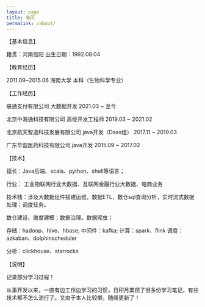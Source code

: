 ```yaml
---
layout: page
title: 简历
permalink: /about/
---
```


【基本信息】

籍贯：河南信阳    出生日期：1992.08.04   



【教育经历】 

2011.09~2015.06    海南大学   本科（生物科学专业）  



【工作经历】

联通支付有限公司    大数据开发   2021.03 ~ 至今

北京中海通科技有限公司    高级开发工程师	  2019.03 ~ 2021.02

北京航天智造科技发展有限公司    java开发（Daas组）     2017.11 ~ 2019.03

广东华盈医药科技有限公司      java开发       2015.09 ~ 2017.02



【技术】

擅长：Java后端、scala、python、shell等语言；

行业： 工业物联网行业大数据、互联网金融行业大数据、电商业务

技术栈：涉及大数据组件搭建运维，数据ETL，数仓sql查询分析，实时流式数据处理；调度任务。

数仓建设、维度建模；数据治理。数据爬虫； 

存储：hadoop、hive、hbase;  中间件：kafka;  计算：spark、flink  调度：azkaban、dolphinscheduler

分析：clickhouse、starrocks



【说明】

记录部分学习过程！

从事开发以来，一直有边工作边学习的习惯，日积月累攒了很多份学习笔记，有些技术都不怎么流行了。又由于本人比较懒，随缘更新了！





